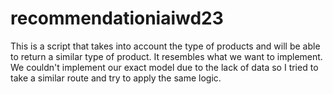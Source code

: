 # recommendationiaiwd23
This is a script that takes into account the type of products and will be able to return a similar type of product.
It resembles what we want to implement. 
We couldn't implement our exact model due to the lack of data so I tried to take a similar route and try to apply the same logic.
